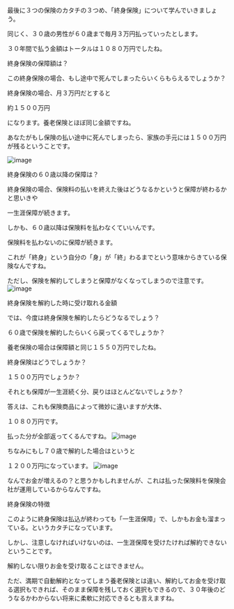 最後に３つの保険のカタチの３つめ、「終身保険」について学んでいきましょう。





同じく、３０歳の男性が６０歳まで毎月３万円払っていったとします。


３０年間で払う金額はトータルは１０８０万円でしたね。


終身保険の保障額は？

この終身保険の場合、もし途中で死んでしまったらいくらもらえるでしょうか？


終身保険の場合、月３万円だとすると





約１５００万円





になります。養老保険とほぼ同じ金額ですね。


あなたがもし保険の払い途中に死んでしまったら、家族の手元には１５００万円が残るということです。

![image](https://user-images.githubusercontent.com/99887597/222991473-f7100186-8bc2-46a9-8252-266b844ef1a4.png)



終身保険の６０歳以降の保障は？

終身保険の場合、保険料の払いを終えた後はどうなるかというと保障が終わるかと思いきや





一生涯保障が続きます。





しかも、６０歳以降は保険料を払わなくていいんです。


保険料を払わないのに保障が続きます。


これが「終身」という自分の「身」が「終」わるまでという意味からきている保険なんですね。


ただし、保険を解約してしまうと保障がなくなってしまうので注意です。
![image](https://user-images.githubusercontent.com/99887597/222991493-1674c12e-2437-4fe1-80af-e6bf4a7478e3.png)




終身保険を解約した時に受け取れる金額

では、今度は終身保険を解約したらどうなるでしょう？


６０歳で保険を解約したらいくら戻ってくるでしょうか？


養老保険の場合は保障額と同じ１５５０万円でしたね。


終身保険はどうでしょうか？


１５００万円でしょうか？


それとも保障が一生涯続く分、戻りはほとんどないでしょうか？


答えは、これも保険商品によって微妙に違いますが大体、





１０８０万円です。





払った分が全部返ってくるんですね。
![image](https://user-images.githubusercontent.com/99887597/222991507-41d9c4e3-7d15-42d9-bc76-275682e03eaa.png)




ちなみにもし７０歳で解約した場合はというと


１２００万円になっています。
![image](https://user-images.githubusercontent.com/99887597/222991514-d0b0f343-76fd-439d-94c0-392f066baca5.png)




なんでお金が増えるの？と思うかもしれませんが、これは払った保険料を保険会社が運用しているからなんですね。


終身保険の特徴

このように終身保険は払込が終わっても「一生涯保障」で、しかもお金も溜まっている。というカタチになっています。


しかし、注意しなければいけないのは、一生涯保障を受けたければ解約できないということです。


解約しない限りお金を受け取ることはできません。


ただ、満期で自動解約となってしまう養老保険とは違い、解約してお金を受け取る選択もできれば、そのまま保障を残しておく選択もできるので、３０年後のどうなるかわからない将来に柔軟に対応できるとも言えますね。
